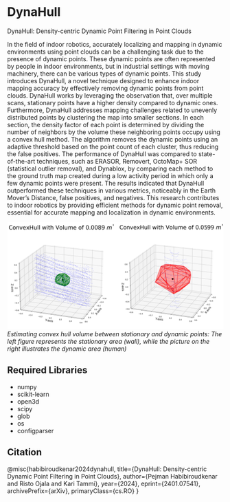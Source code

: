 # DynaHull

DynaHull: Density-centric Dynamic Point Filtering in Point Clouds

In the field of indoor robotics, accurately localizing and mapping in dynamic environments using point clouds can be a challenging task due to the presence of dynamic points. These dynamic points are often represented by people in indoor environments, but in industrial settings with moving machinery, there can be various types of dynamic points. This study introduces DynaHull, a novel technique designed to enhance indoor mapping accuracy by effectively removing dynamic points from point clouds. DynaHull works by leveraging the observation that, over multiple scans, stationary points have a higher density compared to dynamic ones. Furthermore, DynaHull addresses mapping challenges related to unevenly distributed points by clustering the map into smaller sections. In each section, the density factor of each point is determined by dividing the number of neighbors by the volume these neighboring points occupy using a convex hull method. The algorithm removes the dynamic points using an adaptive threshold based on the point count of each cluster, thus reducing the false positives. The performance of DynaHull was compared to state-of-the-art techniques, such as ERASOR, Removert, OctoMap+ SOR (statistical outlier removal), and Dynablox, by comparing each method to the ground truth map created during a low activity period in which only a few dynamic points were present. The results indicated that DynaHull outperformed these techniques in various metrics, noticeably in the Earth Mover’s Distance, false positives, and negatives. This research contributes to indoor robotics by providing efficient methods for dynamic point removal, essential for accurate mapping and localization in dynamic environments.

![Estimating convex hull volume between stationary and dynamic points](img/fdsc.png)
*Estimating convex hull volume between stationary and dynamic points: The left figure represents the stationary area (wall), while the picture on the right illustrates the dynamic area (human)*

## Required Libraries
- numpy
- scikit-learn
- open3d
- scipy
- glob
- os
- configparser

## Citation
@misc{habibiroudkenar2024dynahull,
title={DynaHull: Density-centric Dynamic Point Filtering in Point Clouds},
author={Pejman Habibiroudkenar and Risto Ojala and Kari Tammi},
year={2024},
eprint={2401.07541},
archivePrefix={arXiv},
primaryClass={cs.RO}
}

